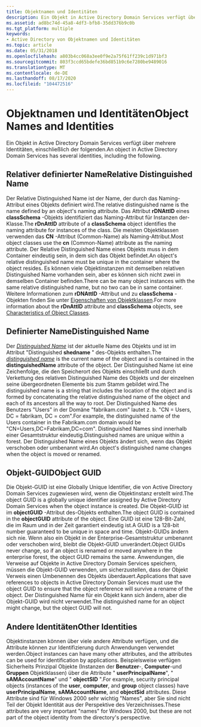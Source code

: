 ```yaml
---
title: Objektnamen und Identitäten
description: Ein Objekt in Active Directory Domain Services verfügt über mehrere Identitäten, einschließlich der folgenden.
ms.assetid: ad8bc74d-45a8-4df3-bfb8-35dd376b9c0b
ms.tgt_platform: multiple
keywords:
- Active Directory von Objektnamen und Identitäten
ms.topic: article
ms.date: 05/31/2018
ms.openlocfilehash: a803b4cc068a3ee0f9e2a75f61ff239c1d971bf3
ms.sourcegitcommit: 803f3ccd65bdefe36bd851b9c6e7280be9489016
ms.translationtype: MT
ms.contentlocale: de-DE
ms.lasthandoff: 08/17/2020
ms.locfileid: "104472516"
---
```

# <a name="object-names-and-identities"></a><span data-ttu-id="c841c-104">Objektnamen und Identitäten</span><span class="sxs-lookup"><span data-stu-id="c841c-104">Object Names and Identities</span></span>

<span data-ttu-id="c841c-105">Ein Objekt in Active Directory Domain Services verfügt über mehrere Identitäten, einschließlich der folgenden.</span><span class="sxs-lookup"><span data-stu-id="c841c-105">An object in Active Directory Domain Services has several identities, including the following.</span></span>

## <a name="relative-distinguished-name"></a><span data-ttu-id="c841c-106">Relativer definierter Name</span><span class="sxs-lookup"><span data-stu-id="c841c-106">Relative Distinguished Name</span></span>

<span data-ttu-id="c841c-107">Der Relative Distinguished Name ist der Name, der durch das Naming-Attribut eines Objekts definiert wird.</span><span class="sxs-lookup"><span data-stu-id="c841c-107">The relative distinguished name is the name defined by an object's naming attribute.</span></span> <span data-ttu-id="c841c-108">Das Attribut **rDNAttID** eines **classSchema** -Objekts identifiziert das Naming-Attribut für Instanzen der-Klasse.</span><span class="sxs-lookup"><span data-stu-id="c841c-108">The **rDnAttID** attribute of a **classSchema** object identifies the naming attribute for instances of the class.</span></span> <span data-ttu-id="c841c-109">Die meisten Objektklassen verwenden das **CN** -Attribut (Common-Name) als Naming-Attribut.</span><span class="sxs-lookup"><span data-stu-id="c841c-109">Most object classes use the **cn** (Common-Name) attribute as the naming attribute.</span></span> <span data-ttu-id="c841c-110">Der Relative Distinguished Name eines Objekts muss in dem Container eindeutig sein, in dem sich das Objekt befindet.</span><span class="sxs-lookup"><span data-stu-id="c841c-110">An object's relative distinguished name must be unique in the container where the object resides.</span></span> <span data-ttu-id="c841c-111">Es können viele Objektinstanzen mit demselben relativen Distinguished Name vorhanden sein, aber es können sich nicht zwei in demselben Container befinden.</span><span class="sxs-lookup"><span data-stu-id="c841c-111">There can be many object instances with the same relative distinguished name, but no two can be in same container.</span></span> <span data-ttu-id="c841c-112">Weitere Informationen zum **rDNAttID** -Attribut und zu **classSchema** -Objekten finden Sie unter [Eigenschaften von Objektklassen](characteristics-of-object-classes.md).</span><span class="sxs-lookup"><span data-stu-id="c841c-112">For more information about the **rDnAttID** attribute and **classSchema** objects, see [Characteristics of Object Classes](characteristics-of-object-classes.md).</span></span>

## <a name="distinguished-name"></a><span data-ttu-id="c841c-113">Definierter Name</span><span class="sxs-lookup"><span data-stu-id="c841c-113">Distinguished Name</span></span>

<span data-ttu-id="c841c-114">Der [*Distinguished Name*](/previous-versions/windows/desktop/legacy/ms681901(v=vs.85)) ist der aktuelle Name des Objekts und ist im Attribut "Distinguished **shedname** " des-Objekts enthalten.</span><span class="sxs-lookup"><span data-stu-id="c841c-114">The [*distinguished name*](/previous-versions/windows/desktop/legacy/ms681901(v=vs.85)) is the current name of the object and is contained in the **distinguishedName** attribute of the object.</span></span> <span data-ttu-id="c841c-115">Der Distinguished Name ist eine Zeichenfolge, die den Speicherort des Objekts einschließt und durch Verkettung des relativen Distinguished Name des Objekts und der einzelnen seine übergeordneten Elemente bis zum Stamm gebildet wird.</span><span class="sxs-lookup"><span data-stu-id="c841c-115">The distinguished name is a string that includes the location of the object and is formed by concatenating the relative distinguished name of the object and each of its ancestors all the way to root.</span></span> <span data-ttu-id="c841c-116">Der Distinguished Name des Benutzers "Users" in der Domäne "fabrikam.com" lautet z. b. "CN = Users, DC = fabrikam, DC = com".</span><span class="sxs-lookup"><span data-stu-id="c841c-116">For example, the distinguished name of the Users container in the Fabrikam.com domain would be "CN=Users,DC=Fabrikam,DC=com".</span></span> <span data-ttu-id="c841c-117">Distinguished Names sind innerhalb einer Gesamtstruktur eindeutig.</span><span class="sxs-lookup"><span data-stu-id="c841c-117">Distinguished names are unique within a forest.</span></span> <span data-ttu-id="c841c-118">Der Distinguished Name eines Objekts ändert sich, wenn das Objekt verschoben oder umbenannt wird.</span><span class="sxs-lookup"><span data-stu-id="c841c-118">An object's distinguished name changes when the object is moved or renamed.</span></span>

## <a name="object-guid"></a><span data-ttu-id="c841c-119">Objekt-GUID</span><span class="sxs-lookup"><span data-stu-id="c841c-119">Object GUID</span></span>

<span data-ttu-id="c841c-120">Die Objekt-GUID ist eine Globally Unique Identifier, die von Active Directory Domain Services zugewiesen wird, wenn die Objektinstanz erstellt wird.</span><span class="sxs-lookup"><span data-stu-id="c841c-120">The object GUID is a globally unique identifier assigned by Active Directory Domain Services when the object instance is created.</span></span> <span data-ttu-id="c841c-121">Die Objekt-GUID ist im **objectGUID** -Attribut des-Objekts enthalten.</span><span class="sxs-lookup"><span data-stu-id="c841c-121">The object GUID is contained in the **objectGUID** attribute of the object.</span></span> <span data-ttu-id="c841c-122">Eine GUID ist eine 128-Bit-Zahl, die im Raum und in der Zeit garantiert eindeutig ist.</span><span class="sxs-lookup"><span data-stu-id="c841c-122">A GUID is a 128-bit number guaranteed to be unique in space and time.</span></span> <span data-ttu-id="c841c-123">Objekt-GUIDs ändern sich nie. Wenn also ein Objekt in der Enterprise-Gesamtstruktur umbenannt oder verschoben wird, bleibt die Objekt-GUID unverändert.</span><span class="sxs-lookup"><span data-stu-id="c841c-123">Object GUIDs never change, so if an object is renamed or moved anywhere in the enterprise forest, the object GUID remains the same.</span></span> <span data-ttu-id="c841c-124">Anwendungen, die Verweise auf Objekte in Active Directory Domain Services speichern, müssen die Objekt-GUID verwenden, um sicherzustellen, dass der Objekt Verweis einen Umbenennen des Objekts überdauert.</span><span class="sxs-lookup"><span data-stu-id="c841c-124">Applications that save references to objects in Active Directory Domain Services must use the object GUID to ensure that the object reference will survive a rename of the object.</span></span> <span data-ttu-id="c841c-125">Der Distinguished Name für ein Objekt kann sich ändern, aber die Objekt-GUID wird nicht verwendet.</span><span class="sxs-lookup"><span data-stu-id="c841c-125">The distinguished name for an object might change, but the object GUID will not.</span></span>

## <a name="other-identities"></a><span data-ttu-id="c841c-126">Andere Identitäten</span><span class="sxs-lookup"><span data-stu-id="c841c-126">Other Identities</span></span>

<span data-ttu-id="c841c-127">Objektinstanzen können über viele andere Attribute verfügen, und die Attribute können zur Identifizierung durch Anwendungen verwendet werden.</span><span class="sxs-lookup"><span data-stu-id="c841c-127">Object instances can have many other attributes, and the attributes can be used for identification by applications.</span></span> <span data-ttu-id="c841c-128">Beispielsweise verfügen Sicherheits Prinzipal Objekte (Instanzen der **Benutzer**-, **Computer**-und **Gruppen** Objektklassen) über die Attribute " **userPrincipalName**", " **sAMAccountName**" und " **objectSID** ".</span><span class="sxs-lookup"><span data-stu-id="c841c-128">For example, security principal objects (instances of the **user**, **computer**, and **group** object classes) have **userPrincipalName**, **sAMAccountName**, and **objectSid** attributes.</span></span> <span data-ttu-id="c841c-129">Diese Attribute sind für Windows 2000 sehr wichtig "Names", aber Sie sind nicht Teil der Objekt Identität aus der Perspektive des Verzeichnisses.</span><span class="sxs-lookup"><span data-stu-id="c841c-129">These attributes are very important "names" for Windows 2000, but these are not part of the object identity from the directory's perspective.</span></span>

 

 